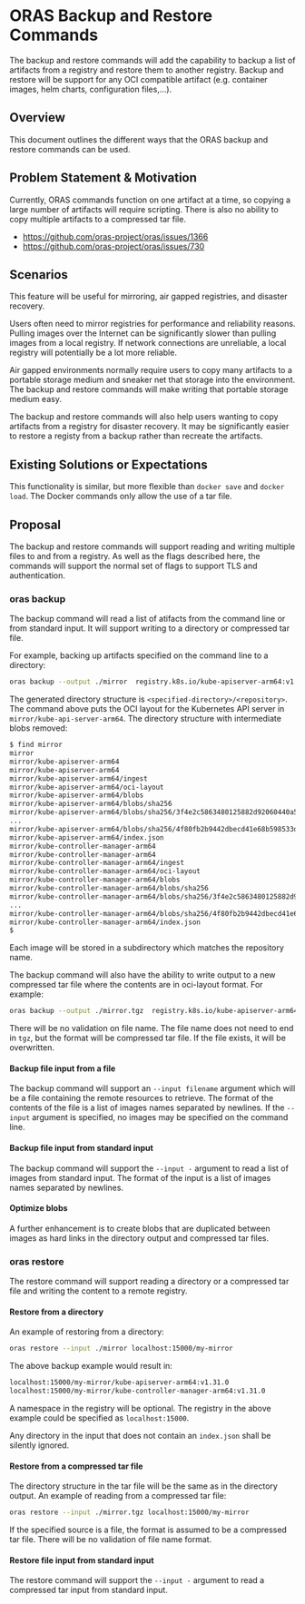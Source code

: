 # ORAS Backup and Restore Commands

The backup and restore commands will add the capability to backup a list of artifacts from a registry and restore them to another registry.
Backup and restore will be support for any OCI compatible artifact (e.g. container images, helm charts, configuration files,...).


## Overview 

This document outlines the different ways that the ORAS backup and restore commands can be used.


## Problem Statement & Motivation 

Currently, ORAS commands function on one artifact at a time, so copying a large number of artifacts will require scripting.
There is also no ability to copy multiple artifacts to a compressed tar file.

* https://github.com/oras-project/oras/issues/1366
* https://github.com/oras-project/oras/issues/730


## Scenarios 

This feature will be useful for mirroring, air gapped registries, and disaster recovery.

Users often need to mirror registries for performance and reliability reasons.
Pulling images over the Internet can be significantly slower than pulling images from a local registry.
If network connections are unreliable, a local registry will potentially be a lot more reliable.

Air gapped environments normally require users to copy many artifacts to a portable storage medium and sneaker net that storage into the environment.
The backup and restore commands will make writing that portable storage medium easy.

The backup and restore commands will also help users wanting to copy artifacts from a registry for disaster recovery.
It may be significantly easier to restore a registy from a backup rather than recreate the artifacts.


## Existing Solutions or Expectations

This functionality is similar, but more flexible than `docker save` and `docker load`.
The Docker commands only allow the use of a tar file.


## Proposal 

The backup and restore commands will support reading and writing multiple files to and from a registry.
As well as the flags described here, the commands will support the normal set of flags to support TLS and authentication.


### oras backup

The backup command will read a list of atifacts from the command line or from standard input.
It will support writing to a directory or compressed tar file.

For example, backing up artifacts specified on the command line to a directory:

```bash
oras backup --output ./mirror  registry.k8s.io/kube-apiserver-arm64:v1.31.0 registry.k8s.io/kube-controller-manager-arm64:v1.31.0
```

The generated directory structure is `<specified-directory>/<repository>`.
The command above puts the OCI layout for the Kubernetes API server in `mirror/kube-api-server-arm64`.
The directory structure with intermediate blobs removed:

```bash
$ find mirror
mirror
mirror/kube-apiserver-arm64
mirror/kube-apiserver-arm64
mirror/kube-apiserver-arm64/ingest
mirror/kube-apiserver-arm64/oci-layout
mirror/kube-apiserver-arm64/blobs
mirror/kube-apiserver-arm64/blobs/sha256
mirror/kube-apiserver-arm64/blobs/sha256/3f4e2c5863480125882d92060440a5250766bce764fee10acdbac18c872e4dc7
...
mirror/kube-apiserver-arm64/blobs/sha256/4f80fb2b9442dbecd41e68b598533dcaaf58f9d45cce2e03a715499aa9f6b676
mirror/kube-apiserver-arm64/index.json
mirror/kube-controller-manager-arm64
mirror/kube-controller-manager-arm64
mirror/kube-controller-manager-arm64/ingest
mirror/kube-controller-manager-arm64/oci-layout
mirror/kube-controller-manager-arm64/blobs
mirror/kube-controller-manager-arm64/blobs/sha256
mirror/kube-controller-manager-arm64/blobs/sha256/3f4e2c5863480125882d92060440a5250766bce764fee10acdbac18c872e4dc7
...
mirror/kube-controller-manager-arm64/blobs/sha256/4f80fb2b9442dbecd41e68b598533dcaaf58f9d45cce2e03a715499aa9f6b676
mirror/kube-controller-manager-arm64/index.json
$
```

Each image will be stored in a subdirectory which matches the repository name.

The backup command will also have the ability to write output to a new compressed tar file where the contents are in oci-layout
format. For example:

```bash
oras backup --output ./mirror.tgz  registry.k8s.io/kube-apiserver-arm64:v1.31.0 registry.k8s.io/kube-controller-manager-arm64:v1.31.0
```

There will be no validation on file name.
The file name does not need to end in `tgz`, but the format will be compressed tar file.
If the file exists, it will be overwritten.

#### Backup file input from a file

The backup command will support an `--input filename` argument which will be a file containing the remote resources to retrieve.
The format of the contents of the file is a list of images names separated by newlines.
If the `--input` argument is specified, no images may be specified on the command line.

#### Backup file input from standard input

The backup command will support the `--input -` argument to read a list of images from standard input.
The format of the input is a list of images names separated by newlines.

#### Optimize blobs

A further enhancement is to create blobs that are duplicated between images as hard links in the directory output and compressed tar files.


### oras restore

The restore command will support reading a directory or a compressed tar file and writing the content to a remote registry.

#### Restore from a directory

An example of restoring from a directory:

```bash
oras restore --input ./mirror localhost:15000/my-mirror
```

The above backup example would result in:
```bash
localhost:15000/my-mirror/kube-apiserver-arm64:v1.31.0
localhost:15000/my-mirror/kube-controller-manager-arm64:v1.31.0
```

A namespace in the registry will be optional.
The registry in the above example could be specified as `localhost:15000`.

Any directory in the input that does not contain an `index.json` shall be silently ignored.

#### Restore from a compressed tar file

The directory structure in the tar file will be the same as in the directory output.
An example of reading from a compressed tar file:

```bash
oras restore --input ./mirror.tgz localhost:15000/my-mirror
```

If the specified source is a file, the format is assumed to be a compressed tar file.
There will be no validation of file name format.

#### Restore file input from standard input

The restore command will support the `--input -` argument to read a compressed tar input from standard input.

